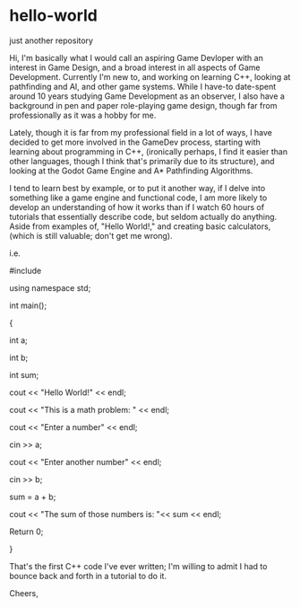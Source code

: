 # hello-world
just another repository

Hi, I'm basically what I would call an aspiring Game Devloper with an interest in Game Design, and a broad interest in all aspects of Game Development. Currently I'm new to, and working on learning C++, looking at pathfinding and AI, and other game systems. While I have-to date-spent around 10 years studying Game Development as an observer, I also have a background in pen and paper role-playing game design, though far from professionally as it was a hobby for me.

Lately, though it is far from my professional field in a lot of ways, I have decided to get more involved in the GameDev process, starting with learning about programming in C++, (ironically perhaps, I find it easier than other languages, though I think that's primarily due to its structure), and looking at the Godot Game Engine and A* Pathfinding Algorithms. 

I tend to learn best by example, or to put it another way, if I delve into something like a game engine and functional code, I am more likely to develop an understanding of how it works than if I watch 60 hours of tutorials that essentially describe code, but seldom actually do anything. Aside from examples of, "Hello World!," and creating basic calculators, (which is still valuable; don't get me wrong).

i.e.

#include <iostream>
  
using namespace std;

int main();

{

  int a;
  
  int b;
  
  int sum;
  
  
  cout << "Hello World!" << endl;
  
  cout << "This is a math problem: " << endl;
  
  
  cout << "Enter a number" << endl;
  
  cin >> a;
  
  cout << "Enter another number" << endl;
  
  cin >> b;
  
  sum = a + b;
  
  cout << "The sum of those numbers is: "<< sum << endl;
  
  
  
  Return 0;
  
}

That's the first C++ code I've ever written; I'm willing to admit I had to bounce back and forth in a tutorial to do it.

Cheers,
